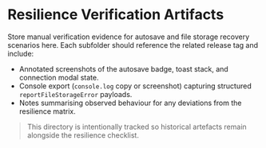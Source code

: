 # Resilience Verification Artifacts

Store manual verification evidence for autosave and file storage recovery scenarios here. Each subfolder should reference the related release tag and include:

- Annotated screenshots of the autosave badge, toast stack, and connection modal state.
- Console export (`console.log` copy or screenshot) capturing structured `reportFileStorageError` payloads.
- Notes summarising observed behaviour for any deviations from the resilience matrix.

> This directory is intentionally tracked so historical artefacts remain alongside the resilience checklist.
